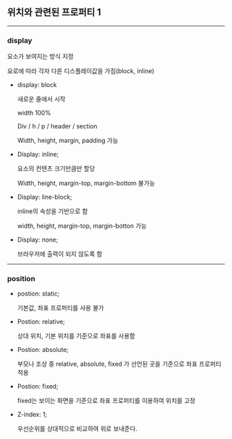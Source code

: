 ## 위치와 관련된 프로퍼티 1

------

### display

 요소가 보여지는 방식 지정

 요로에 따라 각자 다른 디스플레이값을 가짐(block, inline)

- display: block

  새로운 줄에서 시작

  width 100%

  Div / h / p / header / section

  Width, height, margin, padding 가능

- Display: inline;

  요소의 컨텐츠 크기만큼만 할당

  Width, height, margin-top, margin-bottom 불가능

- Display: line-block;

  inline의 속성을 기반으로 함

  width, height, margin-top, margin-botton 가능

- Display: none;

  브라우저에 출력이 되지 않도록 함

------

###  position

- postion: static;

  기본값, 좌표 프로퍼티를 사용 불가

- Postion: relative;

  상대 위치, 기본 위치를 기준으로 좌표를 사용함

- Postion: absolute;

  부모나 조상 중 relative, absolute, fixed 가 선언된 곳을 기준으로 좌표 프로퍼티 적용

- Postion: fixed;

  fixed는 보이는 화면을 기준으로 좌표 프로퍼티를 이용하여 위치를 고정

- Z-index: 1;

  우선순위를 상대적으로 비교하여 위로 보내준다.

